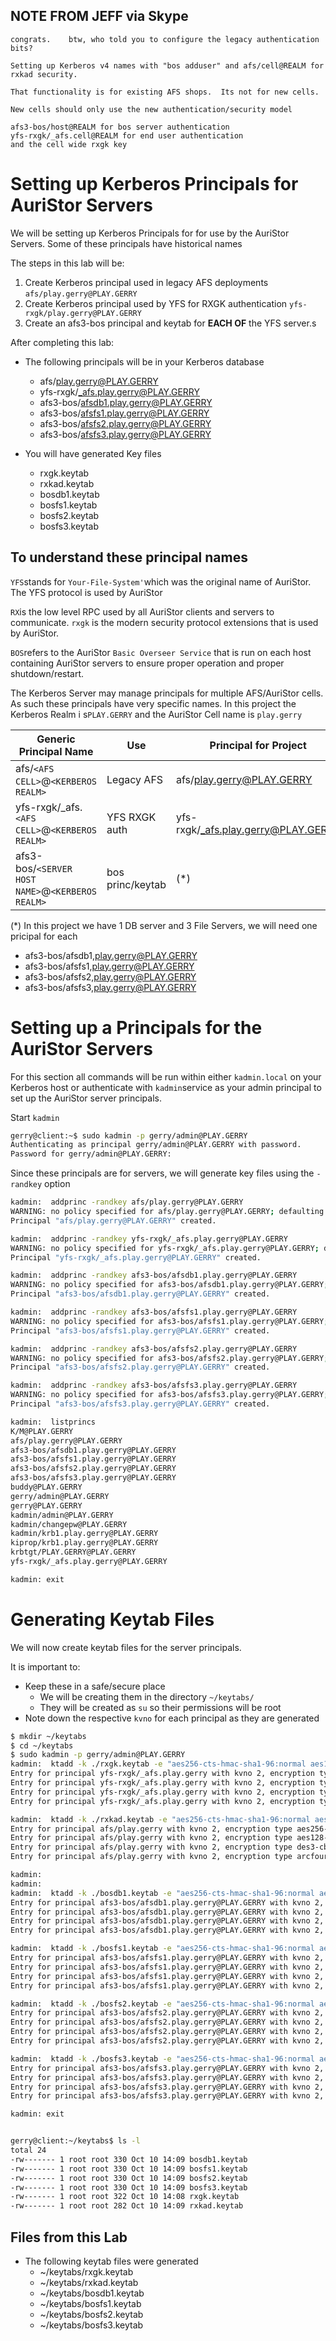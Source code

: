 ## NOTE FROM JEFF via Skype
	congrats.    btw, who told you to configure the legacy authentication bits?

	Setting up Kerberos v4 names with "bos adduser" and afs/cell@REALM for rxkad security.

	That functionality is for existing AFS shops.  Its not for new cells.

	New cells should only use the new authentication/security model

	afs3-bos/host@REALM for bos server authentication
	yfs-rxgk/_afs.cell@REALM for end user authentication
	and the cell wide rxgk key

# Setting up Kerberos Principals for AuriStor Servers

We will be setting up Kerberos Principals for for use by the AuriStor Servers.  Some of these principals have historical names

The steps in this lab will be:

1. Create Kerberos principal used in legacy AFS deployments `afs/play.gerry@PLAY.GERRY`
2.  Create Kerberos principal used by YFS for RXGK authentication `yfs-rxgk/play.gerry@PLAY.GERRY`
3. Create an afs3-bos principal and keytab for **EACH OF** the YFS server.s

After completing this lab:

* The following principals will be in your Kerberos database
	* afs/play.gerry@PLAY.GERRY
	* yfs-rxgk/_afs.play.gerry@PLAY.GERRY
	* afs3-bos/afsdb1.play.gerry@PLAY.GERRY
	* afs3-bos/afsfs1.play.gerry@PLAY.GERRY
 	* afs3-bos/afsfs2.play.gerry@PLAY.GERRY
	* afs3-bos/afsfs3.play.gerry@PLAY.GERRY
	
* You will have generated Key files
	* rxgk.keytab
	* rxkad.keytab
	* bosdb1.keytab
	* bosfs1.keytab
	* bosfs2.keytab
	* bosfs3.keytab

##  To understand these principal names

`YFS`stands for `Your-File-System'`which was the original name of AuriStor. The YFS protocol is used by AuriStor

`RX`is the low level RPC used by all AuriStor clients and servers to communicate.  `rxgk` is the  modern security protocol extensions that is used by AuriStor.

`BOS`refers to the AuriStor `Basic Overseer Service` that is run on each host containing AuriStor servers to ensure proper operation and proper shutdown/restart.  

The Kerberos Server may manage principals for multiple AFS/AuriStor cells.  As such these principals have very specific names. In this project the Kerberos Realm i s`PLAY.GERRY` and the AuriStor Cell name is `play.gerry`


Generic Principal Name |	Use	|	Principal for Project|
| --- | --- | ---------------- | 
| afs/`<AFS CELL>`@`<KERBEROS REALM>`	|	Legacy AFS	|	afs/play.gerry@PLAY.GERRY |
| yfs-rxgk/_afs.`<AFS CELL>`@`<KERBEROS REALM>`	|	YFS RXGK auth	|	yfs-rxgk/_afs.play.gerry@PLAY.GERRY |
| afs3-bos/`<SERVER HOST NAME>`@`<KERBEROS REALM>`	|	bos princ/keytab	|	(*)

(*) In this project we have 1 DB server and 3 File Servers, we will need one pricipal for each
* afs3-bos/afsdb1,play.gerry@PLAY.GERRY 
* afs3-bos/afsfs1,play.gerry@PLAY.GERRY 
* afs3-bos/afsfs2,play.gerry@PLAY.GERRY 
* afs3-bos/afsfs3,play.gerry@PLAY.GERRY 




# Setting up a Principals for the AuriStor Servers

For this section all commands will be run within either `kadmin.local` on your Kerberos host or authenticate with `kadmin`service as your admin principal to set up the AuriStor server principals. 

Start `kadmin`

``` bash
gerry@client:~$ sudo kadmin -p gerry/admin@PLAY.GERRY
Authenticating as principal gerry/admin@PLAY.GERRY with password.
Password for gerry/admin@PLAY.GERRY:
```
Since these principals are for servers, we will generate key files using the `-randkey` option


``` bash
kadmin:  addprinc -randkey afs/play.gerry@PLAY.GERRY
WARNING: no policy specified for afs/play.gerry@PLAY.GERRY; defaulting to no policy
Principal "afs/play.gerry@PLAY.GERRY" created.

kadmin:  addprinc -randkey yfs-rxgk/_afs.play.gerry@PLAY.GERRY
WARNING: no policy specified for yfs-rxgk/_afs.play.gerry@PLAY.GERRY; defaulting to no policy
Principal "yfs-rxgk/_afs.play.gerry@PLAY.GERRY" created.

kadmin:  addprinc -randkey afs3-bos/afsdb1.play.gerry@PLAY.GERRY
WARNING: no policy specified for afs3-bos/afsdb1.play.gerry@PLAY.GERRY; defaulting to no policy
Principal "afs3-bos/afsdb1.play.gerry@PLAY.GERRY" created.

kadmin:  addprinc -randkey afs3-bos/afsfs1.play.gerry@PLAY.GERRY
WARNING: no policy specified for afs3-bos/afsfs1.play.gerry@PLAY.GERRY; defaulting to no policy
Principal "afs3-bos/afsfs1.play.gerry@PLAY.GERRY" created.

kadmin:  addprinc -randkey afs3-bos/afsfs2.play.gerry@PLAY.GERRY
WARNING: no policy specified for afs3-bos/afsfs2.play.gerry@PLAY.GERRY; defaulting to no policy
Principal "afs3-bos/afsfs2.play.gerry@PLAY.GERRY" created.

kadmin:  addprinc -randkey afs3-bos/afsfs3.play.gerry@PLAY.GERRY
WARNING: no policy specified for afs3-bos/afsfs3.play.gerry@PLAY.GERRY; defaulting to no policy
Principal "afs3-bos/afsfs3.play.gerry@PLAY.GERRY" created.

kadmin:  listprincs
K/M@PLAY.GERRY
afs/play.gerry@PLAY.GERRY
afs3-bos/afsdb1.play.gerry@PLAY.GERRY
afs3-bos/afsfs1.play.gerry@PLAY.GERRY
afs3-bos/afsfs2.play.gerry@PLAY.GERRY
afs3-bos/afsfs3.play.gerry@PLAY.GERRY
buddy@PLAY.GERRY
gerry/admin@PLAY.GERRY
gerry@PLAY.GERRY
kadmin/admin@PLAY.GERRY
kadmin/changepw@PLAY.GERRY
kadmin/krb1.play.gerry@PLAY.GERRY
kiprop/krb1.play.gerry@PLAY.GERRY
krbtgt/PLAY.GERRY@PLAY.GERRY
yfs-rxgk/_afs.play.gerry@PLAY.GERRY

kadmin: exit
```

# Generating Keytab Files

We will now create keytab files for the server principals. 

It is important to:
* Keep these in a safe/secure place
	* We will be creating them in the directory `~/keytabs/`
	* They will be created as `su` so their permissions will be root
* Note down the respective	`kvno`  for each principal as they are generated

``` bash
$ mkdir ~/keytabs
$ cd ~/keytabs
$ sudo kadmin -p gerry/admin@PLAY.GERRY
kadmin:  ktadd -k ./rxgk.keytab -e "aes256-cts-hmac-sha1-96:normal aes128-cts-hmac-sha1-96:normal des3-hmac-sha1:normal arcfour-hmac-md5:normal" yfs-rxgk/_afs.play.gerry
Entry for principal yfs-rxgk/_afs.play.gerry with kvno 2, encryption type aes256-cts-hmac-sha1-96 added to keytab WRFILE:./rxgk.keytab                                                               .
Entry for principal yfs-rxgk/_afs.play.gerry with kvno 2, encryption type aes128-cts-hmac-sha1-96 added to keytab WRFILE:./rxgk.keytab                                                               .
Entry for principal yfs-rxgk/_afs.play.gerry with kvno 2, encryption type des3-cbc-sha1 added to keytab WRFILE:./rxgk.keytab.
Entry for principal yfs-rxgk/_afs.play.gerry with kvno 2, encryption type arcfour-hmac added to keytab WRFILE:./rxgk.keytab.

kadmin:  ktadd -k ./rxkad.keytab -e "aes256-cts-hmac-sha1-96:normal aes128-cts-hmac-sha1-96:normal des3-hmac-sha1:normal arcfour-hmac-md5:normal" afs/play.gerry
Entry for principal afs/play.gerry with kvno 2, encryption type aes256-cts-hmac-sha1-96 added to keytab WRFILE:./rxkad.keytab.
Entry for principal afs/play.gerry with kvno 2, encryption type aes128-cts-hmac-sha1-96 added to keytab WRFILE:./rxkad.keytab.
Entry for principal afs/play.gerry with kvno 2, encryption type des3-cbc-sha1 added to keytab WRFILE:./rxkad.keytab.
Entry for principal afs/play.gerry with kvno 2, encryption type arcfour-hmac added to keytab WRFILE:./rxkad.keytab.

kadmin:
kadmin:
kadmin:  ktadd -k ./bosdb1.keytab -e "aes256-cts-hmac-sha1-96:normal aes128-cts-hmac-sha1-96:normal des3-hmac-sha1:normal arcfour-hmac-md5:normal" afs3-bos/afsdb1.play.gerry@PLAY.GERRY
Entry for principal afs3-bos/afsdb1.play.gerry@PLAY.GERRY with kvno 2, encryption type aes256-cts-hmac-sha1-96 added to keytab WRFILE:./bosdb1.keytab.
Entry for principal afs3-bos/afsdb1.play.gerry@PLAY.GERRY with kvno 2, encryption type aes128-cts-hmac-sha1-96 added to keytab WRFILE:./bosdb1.keytab.
Entry for principal afs3-bos/afsdb1.play.gerry@PLAY.GERRY with kvno 2, encryption type des3-cbc-sha1 added to keytab WRFILE:./bosdb1.keytab.
Entry for principal afs3-bos/afsdb1.play.gerry@PLAY.GERRY with kvno 2, encryption type arcfour-hmac added to keytab WRFILE:./bosdb1.keytab.

kadmin:  ktadd -k ./bosfs1.keytab -e "aes256-cts-hmac-sha1-96:normal aes128-cts-hmac-sha1-96:normal des3-hmac-sha1:normal arcfour-hmac-md5:normal" afs3-bos/afsfs1.play.gerry@PLAY.GERRY
Entry for principal afs3-bos/afsfs1.play.gerry@PLAY.GERRY with kvno 2, encryption type aes256-cts-hmac-sha1-96 added to keytab WRFILE:./bosfs1.keytab.
Entry for principal afs3-bos/afsfs1.play.gerry@PLAY.GERRY with kvno 2, encryption type aes128-cts-hmac-sha1-96 added to keytab WRFILE:./bosfs1.keytab.
Entry for principal afs3-bos/afsfs1.play.gerry@PLAY.GERRY with kvno 2, encryption type des3-cbc-sha1 added to keytab WRFILE:./bosfs1.keytab.
Entry for principal afs3-bos/afsfs1.play.gerry@PLAY.GERRY with kvno 2, encryption type arcfour-hmac added to keytab WRFILE:./bosfs1.keytab.

kadmin:  ktadd -k ./bosfs2.keytab -e "aes256-cts-hmac-sha1-96:normal aes128-cts-hmac-sha1-96:normal des3-hmac-sha1:normal arcfour-hmac-md5:normal" afs3-bos/afsfs2.play.gerry@PLAY.GERRY
Entry for principal afs3-bos/afsfs2.play.gerry@PLAY.GERRY with kvno 2, encryption type aes256-cts-hmac-sha1-96 added to keytab WRFILE:./bosfs2.keytab.
Entry for principal afs3-bos/afsfs2.play.gerry@PLAY.GERRY with kvno 2, encryption type aes128-cts-hmac-sha1-96 added to keytab WRFILE:./bosfs2.keytab.
Entry for principal afs3-bos/afsfs2.play.gerry@PLAY.GERRY with kvno 2, encryption type des3-cbc-sha1 added to keytab WRFILE:./bosfs2.keytab.
Entry for principal afs3-bos/afsfs2.play.gerry@PLAY.GERRY with kvno 2, encryption type arcfour-hmac added to keytab WRFILE:./bosfs2.keytab.

kadmin:  ktadd -k ./bosfs3.keytab -e "aes256-cts-hmac-sha1-96:normal aes128-cts-hmac-sha1-96:normal des3-hmac-sha1:normal arcfour-hmac-md5:normal" afs3-bos/afsfs3.play.gerry@PLAY.GERRY
Entry for principal afs3-bos/afsfs3.play.gerry@PLAY.GERRY with kvno 2, encryption type aes256-cts-hmac-sha1-96 added to keytab WRFILE:./bosfs3.keytab.
Entry for principal afs3-bos/afsfs3.play.gerry@PLAY.GERRY with kvno 2, encryption type aes128-cts-hmac-sha1-96 added to keytab WRFILE:./bosfs3.keytab.
Entry for principal afs3-bos/afsfs3.play.gerry@PLAY.GERRY with kvno 2, encryption type des3-cbc-sha1 added to keytab WRFILE:./bosfs3.keytab.
Entry for principal afs3-bos/afsfs3.play.gerry@PLAY.GERRY with kvno 2, encryption type arcfour-hmac added to keytab WRFILE:./bosfs3.keytab.

kadmin: exit


gerry@client:~/keytabs$ ls -l
total 24
-rw------- 1 root root 330 Oct 10 14:09 bosdb1.keytab
-rw------- 1 root root 330 Oct 10 14:09 bosfs1.keytab
-rw------- 1 root root 330 Oct 10 14:09 bosfs2.keytab
-rw------- 1 root root 330 Oct 10 14:09 bosfs3.keytab
-rw------- 1 root root 322 Oct 10 14:08 rxgk.keytab
-rw------- 1 root root 282 Oct 10 14:09 rxkad.keytab
```


## Files from this Lab

* The following keytab files were generated
	* ~/keytabs/rxgk.keytab
	* ~/keytabs/rxkad.keytab
	* ~/keytabs/bosdb1.keytab
	* ~/keytabs/bosfs1.keytab
	* ~/keytabs/bosfs2.keytab
	* ~/keytabs/bosfs3.keytab

<!--stackedit_data:
eyJoaXN0b3J5IjpbMjA4ODIwNzg2Ml19
-->